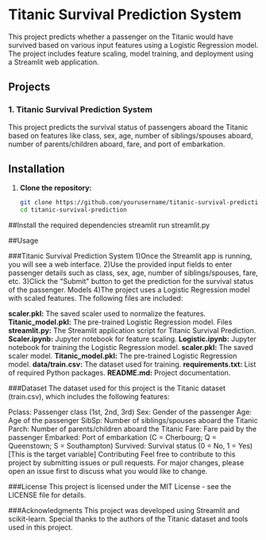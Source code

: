 # Titanic Survival Prediction System

This project predicts whether a passenger on the Titanic would have survived based on various input features using a Logistic Regression model. The project includes feature scaling, model training, and deployment using a Streamlit web application.

## Projects

### 1. Titanic Survival Prediction System

This project predicts the survival status of passengers aboard the Titanic based on features like class, sex, age, number of siblings/spouses aboard, number of parents/children aboard, fare, and port of embarkation.

## Installation

1. **Clone the repository:**

   ```bash
   git clone https://github.com/yourusername/titanic-survival-prediction.git
   cd titanic-survival-prediction

##Install the required dependencies
streamlit run streamlit.py

##Usage

###Titanic Survival Prediction System
1)Once the Streamlit app is running, you will see a web interface.
2)Use the provided input fields to enter passenger details such as class, sex, age, number of siblings/spouses, fare, etc.
3)Click the "Submit" button to get the prediction for the survival status of the passenger.
Models
4)The project uses a Logistic Regression model with scaled features. The following files are included:

**scaler.pkl:** The saved scaler used to normalize the features.
**Titanic_model.pkl:** The pre-trained Logistic Regression model.
Files
**streamlit.py:** The Streamlit application script for Titanic Survival Prediction.
**Scaler.ipynb:** Jupyter notebook for feature scaling.
**Logistic.ipynb:** Jupyter notebook for training the Logistic Regression model.
**scaler.pkl:** The saved scaler model.
**Titanic_model.pkl:** The pre-trained Logistic Regression model.
**data/train.csv:** The dataset used for training.
**requirements.txt:** List of required Python packages.
**README.md:** Project documentation.

###Dataset
The dataset used for this project is the Titanic dataset (train.csv), which includes the following features:

Pclass: Passenger class (1st, 2nd, 3rd)
Sex: Gender of the passenger
Age: Age of the passenger
SibSp: Number of siblings/spouses aboard the Titanic
Parch: Number of parents/children aboard the Titanic
Fare: Fare paid by the passenger
Embarked: Port of embarkation (C = Cherbourg; Q = Queenstown; S = Southampton)
Survived: Survival status (0 = No, 1 = Yes) [This is the target variable]
Contributing
Feel free to contribute to this project by submitting issues or pull requests. For major changes, please open an issue first to discuss what you would like to change.

###License
This project is licensed under the MIT License - see the LICENSE file for details.

###Acknowledgments
This project was developed using Streamlit and scikit-learn.
Special thanks to the authors of the Titanic dataset and tools used in this project.
